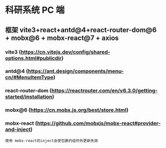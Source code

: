 # 科研系统 PC 端

## 框架 vite3+react+antd@4+react-router-dom@6 + mobx@6 + mobx-react@7 + axios

### vite3 (https://cn.vitejs.dev/config/shared-options.html#publicdir)
### antd@4 (https://ant.design/components/menu-cn/#MenuItemType)
### react-router-dom (https://reactrouter.com/en/v6.3.0/getting-started/installation)
### mobx@6 (https://cn.mobx.js.org/best/store.html)
### mobx-react (https://github.com/mobxjs/mobx-react#provider-and-inject)


`使用 mobx-react的inject会使包裹的组件热更新失效`
